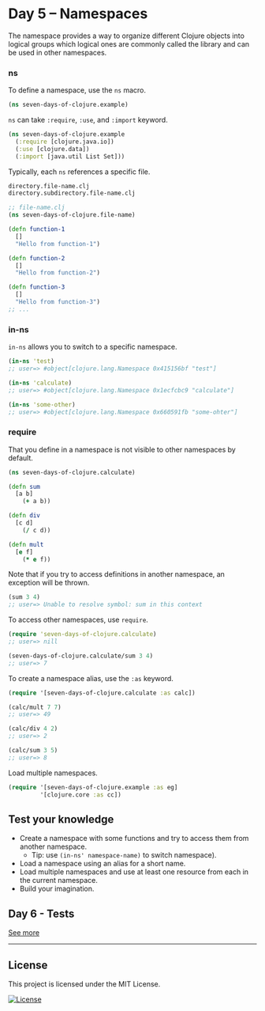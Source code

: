 # Day 5 – Namespaces

The namespace provides a way to organize different Clojure objects into logical groups which logical ones are commonly called the library and can be used in other namespaces.

### ns

To define a namespace, use the `ns` macro.

```clojure
(ns seven-days-of-clojure.example)
```

`ns` can take `:require`, `:use`, and `:import` keyword.

```clojure
(ns seven-days-of-clojure.example
  (:require [clojure.java.io])
  (:use [clojure.data])
  (:import [java.util List Set]))
```

Typically, each `ns` references a specific file.

```bash
directory.file-name.clj
directory.subdirectory.file-name.clj
```

```clojure
;; file-name.clj
(ns seven-days-of-clojure.file-name)

(defn function-1
  []
  "Hello from function-1")

(defn function-2
  []
  "Hello from function-2")

(defn function-3
  []
  "Hello from function-3")
;; ...
```

### in-ns

`in-ns` allows you to switch to a specific namespace.

```clojure
(in-ns 'test)
;; user=> #object[clojure.lang.Namespace 0x415156bf "test"]

(in-ns 'calculate)
;; user=> #object[clojure.lang.Namespace 0x1ecfcbc9 "calculate"]

(in-ns 'some-other)
;; user=> #object[clojure.lang.Namespace 0x660591fb "some-ohter"]
```

### require

That you define in a namespace is not visible to other namespaces by default.

```clojure
(ns seven-days-of-clojure.calculate)

(defn sum
  [a b]
    (+ a b))

(defn div
  [c d]
    (/ c d))

(defn mult
  [e f]
    (* e f))
```

Note that if you try to access definitions in another namespace, an exception will be thrown.

```clojure
(sum 3 4)
;; user=> Unable to resolve symbol: sum in this context
```

To access other namespaces, use `require`.

```clojure
(require 'seven-days-of-clojure.calculate)
;; user=> nill

(seven-days-of-clojure.calculate/sum 3 4)
;; user=> 7
```

To create a namespace alias, use the `:as` keyword.

```clojure
(require '[seven-days-of-clojure.calculate :as calc])

(calc/mult 7 7)
;; user=> 49

(calc/div 4 2)
;; user=> 2

(calc/sum 3 5)
;; user=> 8
```

Load multiple namespaces.

```clojure
(require '[seven-days-of-clojure.example :as eg]
         '[clojure.core :as cc])
```

## Test your knowledge

- Create a namespace with some functions and try to access them from another namespace.
  - Tip: use `(in-ns' namespace-name)` to switch namespace).
- Load a namespace using an alias for a short name.
- Load multiple namespaces and use at least one resource from each in the current namespace.
- Build your imagination.

## Day 6 - Tests
[See more](/day6)

---

## License

This project is licensed under the MIT License.

[![License](http://img.shields.io/:license-mit-black.svg?style=flat-square)](http://badges.mit-license.org)
